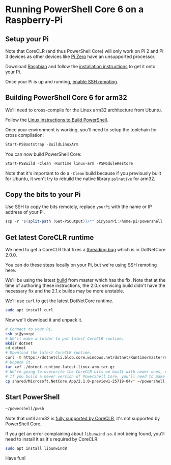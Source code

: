 # Running PowerShell Core 6 on a Raspberry-Pi

## Setup your Pi

Note that CoreCLR (and thus PowerShell Core) will only work on Pi 2 and Pi 3 devices as other devices
like [Pi Zero](https://github.com/dotnet/coreclr/issues/10605) have an unsupported processor.

Download [Raspbian](https://www.raspberrypi.org/downloads/raspbian/) and follow the [installation instructions](https://www.raspberrypi.org/documentation/installation/installing-images/README.md) to get it onto your Pi.

Once your Pi is up and running, [enable SSH remoting](https://www.raspberrypi.org/documentation/remote-access/ssh/).

## Building PowerShell Core 6 for arm32

We'll need to cross-compile for the Linux arm32 architecture from Ubuntu.

Follow the [Linux instructions to Build PowerShell](https://github.com/PowerShell/PowerShell/blob/master/docs/building/linux.md).

Once your environment is working, you'll need to setup the toolchain for cross compilation:

```powershell
Start-PSBootstrap -BuildLinuxArm
```

You can now build PowerShell Core:

```powershell
Start-PSBuild -Clean -Runtime linux-arm -PSModuleRestore
```

Note that it's important to do a `-Clean` build because if you previously built for Ubuntu, it won't try to rebuild the native library `pslnative` for arm32.

## Copy the bits to your Pi

Use SSH to copy the bits remotely, replace `yourPi` with the name or IP address of your Pi.

```powershell
scp -r "$(split-path (Get-PSOutput))/*" pi@yourPi:/home/pi/powershell
```

## Get latest CoreCLR runtime

We need to get a CoreCLR that fixes a [threading bug](https://github.com/dotnet/coreclr/pull/13922) which is in DotNetCore 2.0.0.

You can do these steps locally on your Pi, but we're using SSH remoting here.

We'll be using the latest [build](https://github.com/dotnet/core-setup#daily-builds) from master which has the fix.
Note that at the time of authoring these instructions, the 2.0.x servicing build didn't have the necessary fix and the 2.1.x builds may be more unstable.

We'll use `curl` to get the latest DotNetCore runtime.

```bash
sudo apt install curl
```

Now we'll download it and unpack it.

```bash
# Connect to your Pi.
ssh pi@yourpi
# We'll make a folder to put latest CoreCLR runtime.
mkdir dotnet
cd dotnet
# Download the latest CoreCLR runtime.
curl -O https://dotnetcli.blob.core.windows.net/dotnet/Runtime/master/dotnet-runtime-latest-linux-arm.tar.gz
# Unpack it.
tar xvf ./dotnet-runtime-latest-linux-arm.tar.gz
# We're going to overwrite the CoreCLR bits we built with newer ones, replace the version named folder below as appropriate.
# If you build a newer version of PowerShell Core, you'll need to make sure you get latest CoreCLR runtime otherwise you may hit a segmentation fault.
cp shared/Microsoft.NetCore.App/2.1.0-preview1-25719-04/* ~/powershell
```

## Start PowerShell

```bash
~/powershell/pwsh
```

Note that until arm32 is [fully supported by CoreCLR](https://github.com/dotnet/coreclr/issues/3977), it's not supported by PowerShell Core.

If you get an error complaining about `libunwind.so.8` not being found, you'll need to install it as it's required by CoreCLR.

```bash
sudo apt install libunwind8
```

Have fun!

